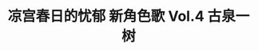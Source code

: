 ---
logo: images/music/凉宫春日的忧郁新角色歌Vol4古泉一树.jpg
title: 凉宫春日的忧郁 新角色歌 Vol.4 古泉一树
subTitle: TV动画《凉宫春日的忧郁 2009版》中古泉一树（CV.小野大辅）的角色歌，由Lantis于2009年11月18日发售

category: 音乐

hasResource: true
downloadList:
  - intro: flac+jpg
    size: 135.8MB
    link: https://pan.baidu.com/s/1YFaYEr2ZA4-Gf_pzr3rveQ
  - intro: 云盘 提取码:yn7n
    size: 135.8MB
    link: https://pan.baidu.com/s/1YFaYEr2ZA4-Gf_pzr3rveQ

downloadContent: |
  TV动画《凉宫春日的忧郁 2009版》中古泉一树（CV.小野大辅）的角色歌，由Lantis于2009年11月18日发售。<br>
  收录曲：<br>
  1．「つまらない話ですよ」と僕は言う<br>
  作詞：畑 亜貴　作曲・編曲：金井江右<br>
  2．ただの秘密<br>
  作詞：畑 亜貴　作曲・編曲：山口朗彦<br>
  3．「つまらない話ですよ」と僕は言う（off vocal）<br>
  4．ただの秘密（off vocal）<br><br>
  版权属于:VCB-Studio<br>
  文件地址:https://vcb-s.com/archives/11328
---
